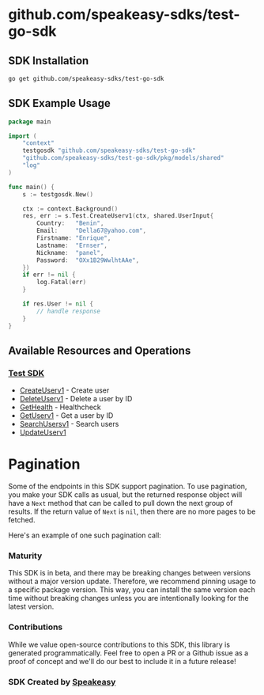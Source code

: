 # github.com/speakeasy-sdks/test-go-sdk

<!-- Start SDK Installation -->
## SDK Installation

```bash
go get github.com/speakeasy-sdks/test-go-sdk
```
<!-- End SDK Installation -->

## SDK Example Usage
<!-- Start SDK Example Usage -->
```go
package main

import (
	"context"
	testgosdk "github.com/speakeasy-sdks/test-go-sdk"
	"github.com/speakeasy-sdks/test-go-sdk/pkg/models/shared"
	"log"
)

func main() {
	s := testgosdk.New()

	ctx := context.Background()
	res, err := s.Test.CreateUserv1(ctx, shared.UserInput{
		Country:   "Benin",
		Email:     "Della67@yahoo.com",
		Firstname: "Enrique",
		Lastname:  "Ernser",
		Nickname:  "panel",
		Password:  "OXx1B29WwlhtAAe",
	})
	if err != nil {
		log.Fatal(err)
	}

	if res.User != nil {
		// handle response
	}
}

```
<!-- End SDK Example Usage -->

<!-- Start SDK Available Operations -->
## Available Resources and Operations

### [Test SDK](docs/sdks/test/README.md)

* [CreateUserv1](docs/sdks/test/README.md#createuserv1) - Create user
* [DeleteUserv1](docs/sdks/test/README.md#deleteuserv1) - Delete a user by ID
* [GetHealth](docs/sdks/test/README.md#gethealth) - Healthcheck
* [GetUserv1](docs/sdks/test/README.md#getuserv1) - Get a user by ID
* [SearchUsersv1](docs/sdks/test/README.md#searchusersv1) - Search users
* [UpdateUserv1](docs/sdks/test/README.md#updateuserv1)
<!-- End SDK Available Operations -->



<!-- Start Dev Containers -->

<!-- End Dev Containers -->



<!-- Start Pagination -->
# Pagination

Some of the endpoints in this SDK support pagination. To use pagination, you make your SDK calls as usual, but the
returned response object will have a `Next` method that can be called to pull down the next group of results. If the
return value of `Next` is `nil`, then there are no more pages to be fetched.

Here's an example of one such pagination call:
<!-- End Pagination -->



<!-- Start Go Types -->

<!-- End Go Types -->

<!-- Placeholder for Future Speakeasy SDK Sections -->



### Maturity

This SDK is in beta, and there may be breaking changes between versions without a major version update. Therefore, we recommend pinning usage
to a specific package version. This way, you can install the same version each time without breaking changes unless you are intentionally
looking for the latest version.

### Contributions

While we value open-source contributions to this SDK, this library is generated programmatically.
Feel free to open a PR or a Github issue as a proof of concept and we'll do our best to include it in a future release!

### SDK Created by [Speakeasy](https://docs.speakeasyapi.dev/docs/using-speakeasy/client-sdks)
